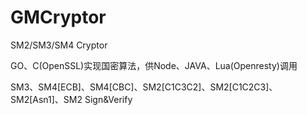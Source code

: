 # GMCryptor
SM2/SM3/SM4 Cryptor

GO、C(OpenSSL)实现国密算法，供Node、JAVA、Lua(Openresty)调用

SM3、SM4[ECB]、SM4[CBC]、SM2[C1C3C2]、SM2[C1C2C3]、SM2[Asn1]、SM2 Sign&Verify

